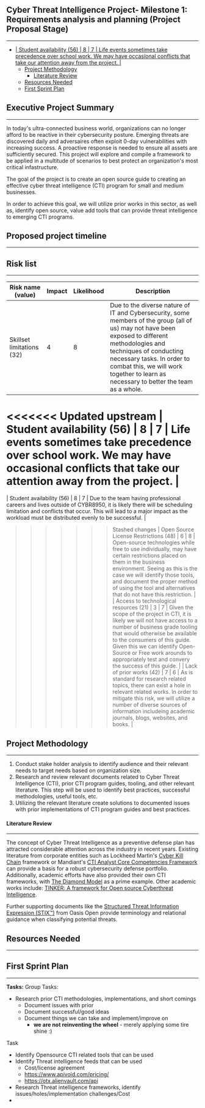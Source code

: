## Cyber Threat Intelligence Project- Milestone 1: Requirements analysis and planning (Project Proposal Stage)
---
- [| Student availability (56) | 8 | 7 | Life events sometimes take precedence over school work.  We may have occasional conflicts that take our attention away from the project.  |](#-student-availability-56--8--7--life-events-sometimes-take-precedence-over-school-work--we-may-have-occasional-conflicts-that-take-our-attention-away-from-the-project--)
  - [Project Methodology](#project-methodology)
      - [Literature Review](#literature-review)
  - [Resources Needed](#resources-needed)
  - [First Sprint Plan](#first-sprint-plan)

## Executive Project Summary
---
In today's ultra-connected business world, organizations can no longer afford to be reactive in their cybersecurity posture.  Emerging threats are discovered daily and adversaires often exploit 0-day vulnerabilities with increasing success.  A proactive response is needed to ensure all assets are sufficiently secured.  This project will explore and compile a framework to be applied in a multitude of scenarios to best protect an organization's most critical infastructure.

The goal of the project is to create an open source guide to creating an effective cyber threat intelligence (CTI) program for small and medium businesses. 

In order to achieve this goal, we will utilize prior works in this sector, as well as, identify open source, value add tools that can provide threat intelligence to emerging CTI programs.



## Proposed project timeline
---

## Risk list
---
|Risk name (value)  | Impact     | Likelihood | Description |
|-------------------|------------|------------|-------------|
| Skillset limitations (32) | 4 | 8 | Due to the diverse nature of IT and Cybersecurity, some members of the group (all of us) may not have been exposed to different methodologies and techniques of conducting necessary tasks. In order to combat this, we will work together to learn as necessary to better the team as a whole. |
<<<<<<< Updated upstream
| Student availability (56) | 8 | 7 | Life events sometimes take precedence over school work.  We may have occasional conflicts that take our attention away from the project.  |
=======
| Student availability (56) | 8 | 7 | Due to the team having professional careers and lives outside of CYBR8950, it is likely there will be scheduling limitation and conflicts that occur. This will lead to a major impact as the workload must be distributed evenly to be successful. |
>>>>>>> Stashed changes
| Open Source License Restrictions (48) | 6 | 8 | Open-source technologies while free to use individually, may have certain restrictions placed on them in the business environment. Seeing as this is the case we will identify those tools, and document the proper method of using the tool and alternatives that do not have this restriction. |
| Access to technological resources (21) | 3 | 7 | Given the scope of the project in CTI, it is likely we will not have access to a number of business grade tooling that would otherwise be available to the consumers of this guide. Given this we can identify Open-Source or Free work arounds to appropriately test and convery the success of this guide. |
| Lack of prior works (42) | 7 | 6 | As is standard for research related topics, there can exist a hole in relevant related works. In order to mitigate this risk, we will utilize a number of diverse sources of information includeing academic journals, blogs, websites, and books. |

## Project Methodology
---
1. Conduct stake holder analysis to identify audience and their relevant needs to target needs based on organization size.
2. Research and review relevant documents related to Cyber Threat Intelligence (CTI), prior CTI program guides, tooling, and other relevant literature. This step will be used to identify best practices, successful methodologies, useful tools, etc.
3. Utilizing the relevant literature create solutions to documented issues with prior implementations of CTI program guides and best practices.

#### Literature Review
---
The concept of Cyber Threat Intelligence as a preventive defense plan has attracted considerable attention across the industry in recent years.  Existing literature from corporate entities such as Lockheed Martin's [Cyber Kill Chain](https://www.lockheedmartin.com/en-us/capabilities/cyber/cyber-kill-chain.html) framework or Mandiant's [CTI Analyst Core Competencies Framework](https://www.mandiant.com/resources/blog/cti-analyst-core-competencies-framework) can provide a basis for a robust cybersecurity defense portfolio.  Additionally, academic efforts have also provided their own CTI frameworks, with [The Diamond Model](https://www.recordedfuture.com/blog/diamond-model-intrusion-analysis) as a prime example.  Other academic works include: [TINKER: A framework for Open source Cyberthreat Intelligence](https://arxiv.org/abs/2102.05571). 

Further supporting documents like the [Structured Threat Information Expression (STIX™)](https://docs.oasis-open.org/cti/stix/v2.1/cs01/stix-v2.1-cs01.html) from Oasis Open provide terminology and relational guidance when classifying potential threats.  


## Resources Needed
---

## First Sprint Plan
---
**Tasks:**
Group Tasks:
- Research prior CTI methodologies, implementations, and short comings
  - Document issues with prior
  - Document successful/good ideas
  - Document things we can take and implement/improve on
    - **we are not reinventing the wheel** - merely applying some tire shine :)

Task
 - Identify Opensource CTI related tools that can be used
 - Identify Threat intelligence feeds that can be used
   - Cost/license agreement
   - https://www.apivoid.com/pricing/
   - https://otx.alienvault.com/api
 - Research Threat intelligence frameworks, identify issues/holes/implementation challenges/Cost
 - 
